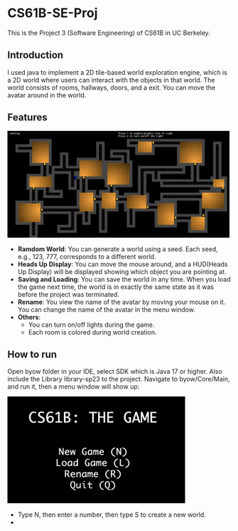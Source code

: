 # CS61B-SE-Proj
This is the Project 3 (Software Engineering) of CS61B in UC Berkeley.

## Introduction
I used java to implement a 2D tile-based world exploration engine, which is a 2D world where users can interact with the objects in that world. The world consists of rooms, hallways, doors, and a exit. You can move the avatar around in the world.

## Features

<img src="imgs\screen.png" width="500" height="240">

- **Ramdom World**: You can generate a world using a seed. Each seed, e.g., 123, 777, corresponds to a different world.
- **Heads Up Display**: You can move the mouse around, and a HUD(Heads Up Display) will be displayed showing which object you are pointing at.
- **Saving and Loading**: You can save the world in any time. When you load the game next time, the world is in exactly the same state as it was before the project was terminated.
- **Rename**: You view the name of the avatar by moving your mouse on it. You can change the name of the avatar in the menu window.
- **Others**:
    - You can turn on/off lights during the game.
    - Each room is colored during world creation.


## How to run
Open byow folder in your IDE, select SDK which is Java 17 or higher. Also include the Library library-sp23 to the project. Navigate to byow/Core/Main, and run it, then a menu window will show up:

<img src="imgs\window.png" width="400" height="240">

- Type N, then enter a number, then type S to create a new world.
- 



